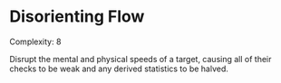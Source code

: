 # Disorienting Flow
Complexity: 8

Disrupt the mental and physical speeds of a target, causing all of their checks to be weak and any derived statistics to be halved.
	